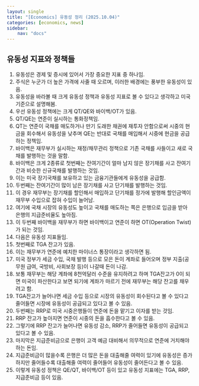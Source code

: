 ```yaml
---
layout: single
title: "[Economics] 유동성 정리 (2025.10.04)"
categories: [economics, news]
sidebar:
    nav: "docs"
---
```


## 유동성 지표와 정책들
1. 유동성은 경제 및 증시에 있어서 가장 중요한 지표 중 하나임.
1. 주식은 누군가 더 높은 가격에 사줄 때 오르며, 이러한 배경에는 풍부한 유동성이 있음.
1. 유동성을 바라볼 때 크게 유동성 정책과 유동성 지표로 볼 수 있다고 생각하고 미국 기준으로 설명해봄.
1. 우선 유동성 정책에는 크게 QT/QE와 바이백/OT가 있음.
1. QT/QE는 연준이 실시하는 통화정책임.
1. QT는 연준이 국채를 매도하거나 만기 도래한 채권에 재투자 안함으로써 시중의 현금을 회수해서 유동성을 낮추며 QE는 반대로 국채를 매입해서 시중에 현금을 공급하는 정책임.
1. 바이백은 재무부가 실시하는 재정/채무관리 정책으로 기존 국채를 사들이고 새로 국채를 발행하는 것을 말함.
1. 바이백은 크게 2종류로 첫번째는 잔여기간이 얼마 남지 않은 장기채를 사고 잔여기간과 비슷한 신규국채를 발행하는 것임.
1. 이는 미국 장기국채를 보유하고 있는 금융기관들에게 유동성을 공급함.
1. 두번째는 잔여기간이 많이 남은 장기채를 사고 단기채를 발행하는 것임.
1. 이 경우 재무부는 장기채를 할인해서 매입하고 단기채를 정가에 발행해 할인금액이 재무부 수입으로 잡혀 수입이 늘어남.
1. 여기에 국채 시장의 유동성도 높이고 국채를 매도하는 쪽은 은행으로 입금을 받아 은행의 지급준비율도 높아짐.
1. 이 두번째 바이백을 재무부가 하면 바이백이고 연준이 하면 OT(Operation Twist)가 되는 것임.
1. 다음은 유동성 지표들임.
1. 첫번째로 TGA 잔고가 있음.
1. 이는 재무부가 연준에 예치한 마이너스 통장이라고 생각하면 됨.
1. 미국 정부가 세금 수입, 국채 발행 등으로 모은 돈이 계좌로 들어오며 정부 지출(공무원 급여, 국방비, 사회보장 등)이 나갈때 돈이 나감.
1. 보통 재무부는 해당 계좌에 8천억달러 수준을 유지하려고 하며 TGA잔고가 0이 되면 미국이 파산한다고 보면 되기에 계좌가 마르기 전에 재무부는 해당 잔고를 채우려고 함.
1. TGA잔고가 늘어나면 세금 수입 등으로 시장의 유동성이 회수된다고 볼 수 있다고 줄어들면 시장에 유동성이 공급되고 있다고 볼 수 있음.
1. 두번째는 RRP로 미국 시중은행들이 연준에 돈을 맡기고 이자를 받는 것임.
1. RRP 잔고가 높아지면 연준이 시중의 돈을 흡수한다고 볼 수 있음.
1. 그렇기에 RRP 잔고가 늘어나면 유동성 감소, RRP가 줄어들면 유동성이 공급되고 있다고 볼 수 있음.
1. 마지막은 지급준비금으로 은행이 고객 예금 대비해서 의무적으로 연준에 거치해야 하는 돈임.
1. 지급준비금이 많을수록 은행은 더 많은 돈을 대출해줄 여력이 있기에 유동성은 증가하지만 줄어들수록 대출해줄 여력이 줄어들어 유동성이 줄어든다고 볼 수 있음.
1. 이렇게 유동성 정책은 QE/QT, 바이백/OT 등이 있고 유동성 지표에는 TGA, RRP, 지급준비금 등이 있음.